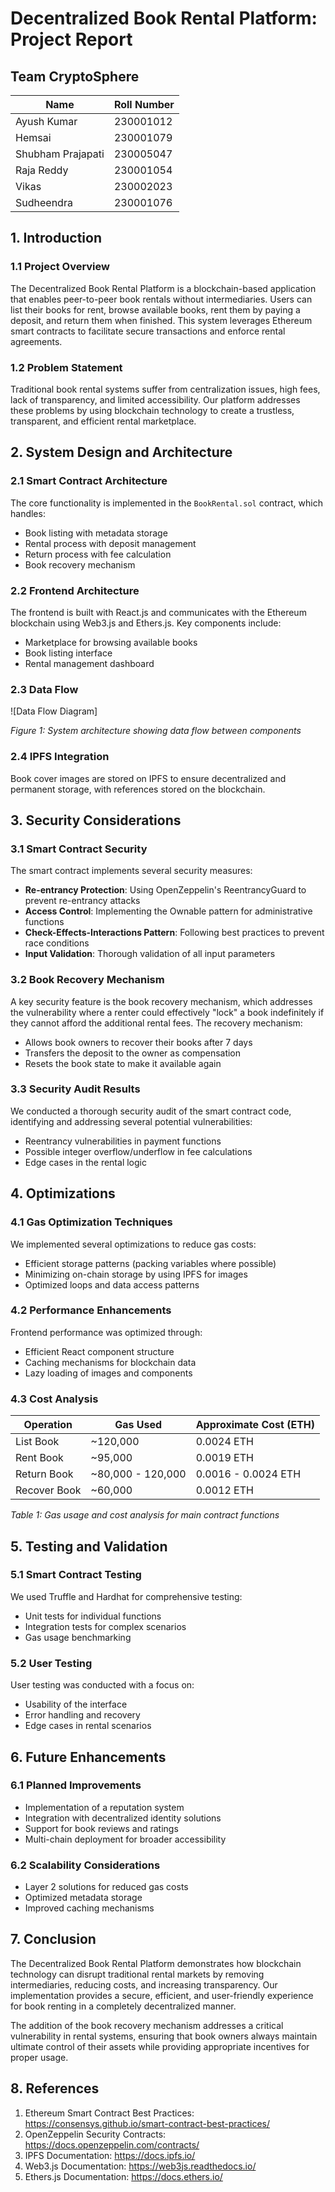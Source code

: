 # Decentralized Book Rental Platform: Project Report

## Team CryptoSphere

| Name               | Roll Number |
|--------------------|-------------|
| Ayush Kumar       | 230001012  |
| Hemsai           | 230001079    |
| Shubham Prajapati  | 230005047     |
| Raja Reddy          | 230001054     |
| Vikas       | 230002023    |
| Sudheendra       | 230001076    |

## 1. Introduction

### 1.1 Project Overview
The Decentralized Book Rental Platform is a blockchain-based application that enables peer-to-peer book rentals without intermediaries. Users can list their books for rent, browse available books, rent them by paying a deposit, and return them when finished. This system leverages Ethereum smart contracts to facilitate secure transactions and enforce rental agreements.

### 1.2 Problem Statement
Traditional book rental systems suffer from centralization issues, high fees, lack of transparency, and limited accessibility. Our platform addresses these problems by using blockchain technology to create a trustless, transparent, and efficient rental marketplace.

## 2. System Design and Architecture

### 2.1 Smart Contract Architecture
The core functionality is implemented in the `BookRental.sol` contract, which handles:
- Book listing with metadata storage
- Rental process with deposit management
- Return process with fee calculation
- Book recovery mechanism

### 2.2 Frontend Architecture
The frontend is built with React.js and communicates with the Ethereum blockchain using Web3.js and Ethers.js. Key components include:
- Marketplace for browsing available books
- Book listing interface
- Rental management dashboard

### 2.3 Data Flow
![Data Flow Diagram]

*Figure 1: System architecture showing data flow between components*

### 2.4 IPFS Integration
Book cover images are stored on IPFS to ensure decentralized and permanent storage, with references stored on the blockchain.

## 3. Security Considerations

### 3.1 Smart Contract Security
The smart contract implements several security measures:
- **Re-entrancy Protection**: Using OpenZeppelin's ReentrancyGuard to prevent re-entrancy attacks
- **Access Control**: Implementing the Ownable pattern for administrative functions
- **Check-Effects-Interactions Pattern**: Following best practices to prevent race conditions
- **Input Validation**: Thorough validation of all input parameters

### 3.2 Book Recovery Mechanism
A key security feature is the book recovery mechanism, which addresses the vulnerability where a renter could effectively "lock" a book indefinitely if they cannot afford the additional rental fees. The recovery mechanism:
- Allows book owners to recover their books after 7 days
- Transfers the deposit to the owner as compensation
- Resets the book state to make it available again

### 3.3 Security Audit Results
We conducted a thorough security audit of the smart contract code, identifying and addressing several potential vulnerabilities:
- Reentrancy vulnerabilities in payment functions
- Possible integer overflow/underflow in fee calculations
- Edge cases in the rental logic

## 4. Optimizations

### 4.1 Gas Optimization Techniques
We implemented several optimizations to reduce gas costs:
- Efficient storage patterns (packing variables where possible)
- Minimizing on-chain storage by using IPFS for images
- Optimized loops and data access patterns

### 4.2 Performance Enhancements
Frontend performance was optimized through:
- Efficient React component structure
- Caching mechanisms for blockchain data
- Lazy loading of images and components

### 4.3 Cost Analysis
| Operation | Gas Used | Approximate Cost (ETH) |
|-----------|----------|------------------------|
| List Book | ~120,000 | 0.0024 ETH             |
| Rent Book | ~95,000  | 0.0019 ETH             |
| Return Book | ~80,000 - 120,000 | 0.0016 - 0.0024 ETH |
| Recover Book | ~60,000 | 0.0012 ETH           |

*Table 1: Gas usage and cost analysis for main contract functions*

## 5. Testing and Validation

### 5.1 Smart Contract Testing
We used Truffle and Hardhat for comprehensive testing:
- Unit tests for individual functions
- Integration tests for complex scenarios
- Gas usage benchmarking

### 5.2 User Testing
User testing was conducted with a focus on:
- Usability of the interface
- Error handling and recovery
- Edge cases in rental scenarios

## 6. Future Enhancements

### 6.1 Planned Improvements
- Implementation of a reputation system
- Integration with decentralized identity solutions
- Support for book reviews and ratings
- Multi-chain deployment for broader accessibility

### 6.2 Scalability Considerations
- Layer 2 solutions for reduced gas costs
- Optimized metadata storage
- Improved caching mechanisms

## 7. Conclusion

The Decentralized Book Rental Platform demonstrates how blockchain technology can disrupt traditional rental markets by removing intermediaries, reducing costs, and increasing transparency. Our implementation provides a secure, efficient, and user-friendly experience for book renting in a completely decentralized manner.

The addition of the book recovery mechanism addresses a critical vulnerability in rental systems, ensuring that book owners always maintain ultimate control of their assets while providing appropriate incentives for proper usage.

## 8. References

1. Ethereum Smart Contract Best Practices: https://consensys.github.io/smart-contract-best-practices/
2. OpenZeppelin Security Contracts: https://docs.openzeppelin.com/contracts/
3. IPFS Documentation: https://docs.ipfs.io/
4. Web3.js Documentation: https://web3js.readthedocs.io/
5. Ethers.js Documentation: https://docs.ethers.io/ 